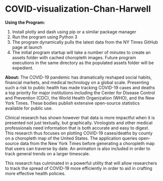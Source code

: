 # COVID-visualization-Chan-Harwell

__Using the Program:__
1. Install plotly and dash using pip or a similar package manager
2. Run the program using Python 3
3. The program dynamically pulls the latest data from the NY Times GitHub page at launch
4. The initial program startup will take a number of minutes to create an assets folder with cached choropleth images.
      Future program executions in the same directory as the populated assets folder will be expedient.


__About:__
The COVID-19 pandemic has dramatically reshaped social habits, financial markets, and medical technology on a global scale. 
Presenting such a risk to public health has made tracking COVID-19 cases and deaths a top priority for major institutions including 
the Center for Disease Control and Prevention (CDC), the World Health Organization (WHO), and the New York Times.
These bodies publish extensive open-source statistics available for public use. 

Clinical research has shown however that data is more impactful when it is presented not just textually, but graphically. 
Virologists and other medical professionals need information that is both accurate and easy to digest. 
This research thus focuses on plotting COVID-19 cases/deaths by county on a choropleth map of the United States. 
The application queries open-source data from the New York Times before generating a choropleth map that users can traverse by date.
An animation is also included in order to track general trends on a larger timescale. 

This research has culminated in a powerful utility that will allow researchers to track the spread of COVID-19 more efficiently in 
order to aid in crafting more effective health policies.
